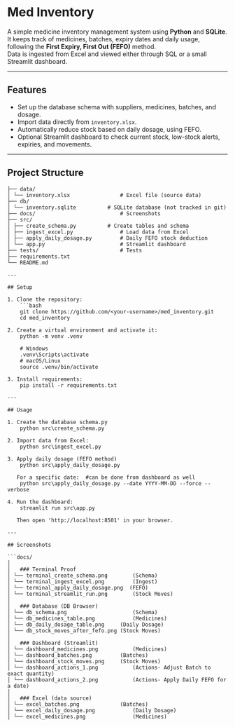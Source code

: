 # Med Inventory

A simple medicine inventory management system using **Python** and **SQLite**.  
It keeps track of medicines, batches, expiry dates and daily usage, following the **First Expiry, First Out (FEFO)** method.  
Data is ingested from Excel and viewed either through SQL or a small Streamlit dashboard.

---

## Features
- Set up the database schema with suppliers, medicines, batches, and dosage.
- Import data directly from `inventory.xlsx`.
- Automatically reduce stock based on daily dosage, using FEFO.
- Optional Streamlit dashboard to check current stock, low-stock alerts, expiries, and movements.

---

## Project Structure

```med_inventory/
├── data/
│ └── inventory.xlsx 				# Excel file (source data)
├── db/
│ └── inventory.sqlite 			# SQLite database (not tracked in git)
├── docs/							# Screenshots
├── src/
│ ├── create_schema.py 			# Create tables and schema
│ ├── ingest_excel.py 				# Load data from Excel
│ ├── apply_daily_dosage.py 		# Daily FEFO stock deduction
│ └── app.py 						# Streamlit dashboard
├── tests/							# Tests
├── requirements.txt
└── README.md

---

## Setup

1. Clone the repository:
	```bash
   	git clone https://github.com/<your-username>/med_inventory.git
   	cd med_inventory

2. Create a virtual environment and activate it:
   	python -m venv .venv
   	
	# Windows
   	.venv\Scripts\activate
	# macOS/Linux
	source .venv/bin/activate

3. Install requirements:
	pip install -r requirements.txt

---

## Usage

1. Create the database schema.py
	python src\create_schema.py

2. Import data from Excel:
	python src\ingest_excel.py

3. Apply daily dosage (FEFO method)
	python src\apply_daily_dosage.py

   For a specific date:  #can be done from dashboard as well
	python src\apply_daily_dosage.py --date YYYY-MM-DD --force --verbose

4. Run the dashboard:
	streamlit run src\app.py

   Then open 'http://localhost:8501' in your browser.

---

## Screenshots

```docs/
│
│	### Terminal Proof
│ └── terminal_create_schema.png 		(Schema)  
│ └── terminal_ingest_excel.png  		(Ingest)
│ └── terminal_apply_daily_dosage.png  (FEFO)
│ └── terminal_streamlit_run.png		(Stock Moves)
│
│	### Database (DB Browser)
│ └── db_schema.png 					(Schema) 
│ └── db_medicines_table.png			(Medicines)
│ └── db_daily_dosage_table.png		(Daily Dosage)
│ └── db_stock_moves_after_fefo.png	(Stock Moves)
│
│	### Dashboard (Streamlit)
│ └── dashboard_medicines.png			(Medicines)
│ └── dashboard_batches.png			(Batches)
│ └── dashboard_stock_moves.png		(Stock Moves)
│ └── dashboard_actions_1.png			(Actions- Adjust Batch to exact quantity)
│ └── dashboard_actions_2.png			(Actions- Apply Daily FEFO for a date)
│
│	### Excel (data source)
│ └── excel_batches.png				(Batches)
│ └── excel_daily_dosage.png			(Daily Dosage)
│ └── excel_medicines.png				(Medicines)